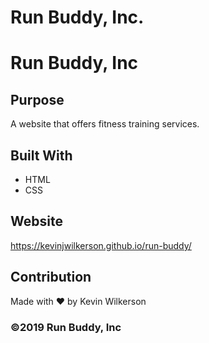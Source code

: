 # Run Buddy, Inc.

# Run Buddy, Inc

## Purpose
A website that offers fitness training services. 

## Built With
* HTML
* CSS

## Website
https://kevinjwilkerson.github.io/run-buddy/

## Contribution
Made with ❤️ by Kevin Wilkerson

### ©️2019 Run Buddy, Inc 
